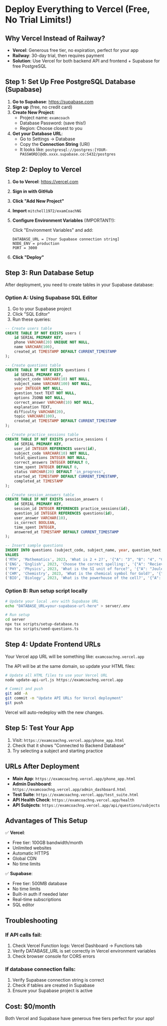 # Deploy Everything to Vercel (Free, No Trial Limits!)

## Why Vercel Instead of Railway?
- **Vercel**: Generous free tier, no expiration, perfect for your app
- **Railway**: 30-day trial, then requires payment
- **Solution**: Use Vercel for both backend API and frontend + Supabase for free PostgreSQL

## Step 1: Set Up Free PostgreSQL Database (Supabase)

1. **Go to Supabase**: https://supabase.com
2. **Sign up** (free, no credit card)
3. **Create New Project**:
   - Project name: `examcoach`
   - Database Password: (save this!)
   - Region: Choose closest to you
4. **Get your Database URL**:
   - Go to Settings → Database
   - Copy the **Connection String** (URI)
   - It looks like: `postgresql://postgres:[YOUR-PASSWORD]@db.xxxx.supabase.co:5432/postgres`

## Step 2: Deploy to Vercel

1. **Go to Vercel**: https://vercel.com
2. **Sign in with GitHub**
3. **Click "Add New Project"**
4. **Import** `mitchell1972/examCoachNG`
5. **Configure Environment Variables** (IMPORTANT!):
   
   Click "Environment Variables" and add:
   ```
   DATABASE_URL = [Your Supabase connection string]
   NODE_ENV = production
   PORT = 3000
   ```

6. **Click "Deploy"**

## Step 3: Run Database Setup

After deployment, you need to create tables in your Supabase database:

### Option A: Using Supabase SQL Editor
1. Go to your Supabase project
2. Click "SQL Editor"
3. Run these queries:

```sql
-- Create users table
CREATE TABLE IF NOT EXISTS users (
    id SERIAL PRIMARY KEY,
    phone VARCHAR(20) UNIQUE NOT NULL,
    name VARCHAR(100),
    created_at TIMESTAMP DEFAULT CURRENT_TIMESTAMP
);

-- Create questions table
CREATE TABLE IF NOT EXISTS questions (
    id SERIAL PRIMARY KEY,
    subject_code VARCHAR(10) NOT NULL,
    subject_name VARCHAR(100) NOT NULL,
    year INTEGER NOT NULL,
    question_text TEXT NOT NULL,
    options JSONB NOT NULL,
    correct_answer VARCHAR(10) NOT NULL,
    explanation TEXT,
    difficulty VARCHAR(20),
    topic VARCHAR(100),
    created_at TIMESTAMP DEFAULT CURRENT_TIMESTAMP
);

-- Create practice_sessions table
CREATE TABLE IF NOT EXISTS practice_sessions (
    id SERIAL PRIMARY KEY,
    user_id INTEGER REFERENCES users(id),
    subject_code VARCHAR(10) NOT NULL,
    total_questions INTEGER NOT NULL,
    correct_answers INTEGER DEFAULT 0,
    time_spent INTEGER DEFAULT 0,
    status VARCHAR(20) DEFAULT 'in_progress',
    started_at TIMESTAMP DEFAULT CURRENT_TIMESTAMP,
    completed_at TIMESTAMP
);

-- Create session_answers table
CREATE TABLE IF NOT EXISTS session_answers (
    id SERIAL PRIMARY KEY,
    session_id INTEGER REFERENCES practice_sessions(id),
    question_id INTEGER REFERENCES questions(id),
    user_answer VARCHAR(10),
    is_correct BOOLEAN,
    time_spent INTEGER,
    answered_at TIMESTAMP DEFAULT CURRENT_TIMESTAMP
);

-- Insert sample questions
INSERT INTO questions (subject_code, subject_name, year, question_text, options, correct_answer, explanation, difficulty, topic)
VALUES 
('MTH', 'Mathematics', 2023, 'What is 2 + 2?', '{"A": "3", "B": "4", "C": "5", "D": "6"}', 'B', 'Basic addition', 'Easy', 'Arithmetic'),
('ENG', 'English', 2023, 'Choose the correct spelling:', '{"A": "Recieve", "B": "Receive", "C": "Receve", "D": "Receeve"}', 'B', 'Correct spelling is receive', 'Easy', 'Spelling'),
('PHY', 'Physics', 2023, 'What is the SI unit of force?', '{"A": "Joule", "B": "Watt", "C": "Newton", "D": "Pascal"}', 'C', 'Newton is the SI unit of force', 'Medium', 'Units'),
('CHM', 'Chemistry', 2023, 'What is the chemical symbol for Gold?', '{"A": "Go", "B": "Gd", "C": "Au", "D": "Ag"}', 'C', 'Au comes from the Latin word Aurum', 'Easy', 'Elements'),
('BIO', 'Biology', 2023, 'What is the powerhouse of the cell?', '{"A": "Nucleus", "B": "Mitochondria", "C": "Ribosome", "D": "Chloroplast"}', 'B', 'Mitochondria produces ATP energy', 'Easy', 'Cell Biology');
```

### Option B: Run setup script locally
```bash
# Update your local .env with Supabase URL
echo "DATABASE_URL=your-supabase-url-here" > server/.env

# Run setup
cd server
npx tsx scripts/setup-database.ts
npx tsx scripts/seed-questions.ts
```

## Step 4: Update Frontend URLs

Your Vercel app URL will be something like: `examcoachng.vercel.app`

The API will be at the same domain, so update your HTML files:

```bash
# Update all HTML files to use your Vercel URL
node update-api-url.js https://examcoachng.vercel.app

# Commit and push
git add -A
git commit -m "Update API URLs for Vercel deployment"
git push
```

Vercel will auto-redeploy with the new changes.

## Step 5: Test Your App

1. Visit: `https://examcoachng.vercel.app/phone_app.html`
2. Check that it shows "Connected to Backend Database"
3. Try selecting a subject and starting practice

## URLs After Deployment

- **Main App**: `https://examcoachng.vercel.app/phone_app.html`
- **Admin Dashboard**: `https://examcoachng.vercel.app/admin_dashboard.html`
- **Test Suite**: `https://examcoachng.vercel.app/test_suite.html`
- **API Health Check**: `https://examcoachng.vercel.app/health`
- **API Subjects**: `https://examcoachng.vercel.app/api/questions/subjects`

## Advantages of This Setup

✅ **Vercel**:
- Free tier: 100GB bandwidth/month
- Unlimited websites
- Automatic HTTPS
- Global CDN
- No time limits

✅ **Supabase**:
- Free tier: 500MB database
- No time limits
- Built-in auth if needed later
- Real-time subscriptions
- SQL editor

## Troubleshooting

### If API calls fail:
1. Check Vercel Function logs: Vercel Dashboard → Functions tab
2. Verify DATABASE_URL is set correctly in Vercel environment variables
3. Check browser console for CORS errors

### If database connection fails:
1. Verify Supabase connection string is correct
2. Check if tables are created in Supabase
3. Ensure your Supabase project is active

## Cost: $0/month
Both Vercel and Supabase have generous free tiers perfect for your app!
